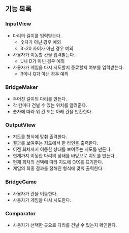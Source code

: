 ## 기능 목록
### InputView
- 다리의 길이를 입력받는다.
  - 숫자가 아닌 경우 예외
  - 3~20 사이가 아닌 경우 예외
- 사용자가 이동할 칸을 입력받는다.
  - U나 D가 아닌 경우 예외
- 사용자가 게임을 다시 시도할지 종료할지 여부를 입력받는다.
  - R이나 Q가 아닌 경우 예외

### BridgeMaker
- 주어진 길이의 다리를 만든다.
- 각 칸마다 건널 수 있는 위치를 알려준다.
- 숫자에 따라 위 칸 또는 아래 칸을 반환한다.

### OutputView
- 지도를 형식에 맞춰 출력한다.
- 결과를 보여주는 지도에서 한 라인을 출력한다.
- 이전 회차까지 이동한 상태를 보여주는 지도를 만든다.
- 현재까지 이동한 다리의 상태를 바탕으로 지도를 만든다.
- 현재 회차의 선택에 따라 지도에 O/X를 표기한다.
- 게임의 최종 결과를 정해진 형식에 맞춰 출력한다.

### BridgeGame
- 사용자가 칸을 이동한다.
- 사용자가 게임을 다시 시도한다.

### Comparator
- 사용자가 선택한 곳으로 다리를 건널 수 있는지 확인한다.